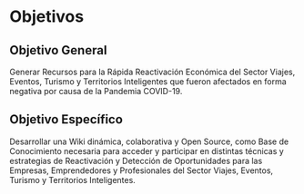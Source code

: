 # Objetivos

## Objetivo General

Generar Recursos para la Rápida Reactivación Económica del Sector Viajes,
Eventos, Turismo y Territorios Inteligentes que fueron afectados en forma
negativa por causa de la Pandemia COVID-19.

## Objetivo Específico

Desarrollar una Wiki dinámica, colaborativa y Open Source, como
Base de Conocimiento necesaria para acceder y participar en distintas técnicas y
estrategias de Reactivación y Detección de Oportunidades para las 
Empresas, Emprendedores y Profesionales del Sector Viajes, Eventos, Turismo y
Territorios Inteligentes.
